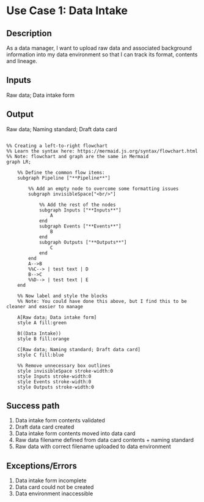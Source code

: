 # Use Case 1: Data Intake

## Description

As a data manager, I want to upload raw data and associated background information into my data environment so that I can track its format, contents and lineage.

## Inputs

Raw data;
Data intake form

## Output

Raw data;
Naming standard;
Draft data card

```mermaid

%% Creating a left-to-right flowchart
%% Learn the syntax here: https://mermaid.js.org/syntax/flowchart.html
%% Note: flowchart and graph are the same in Mermaid
graph LR;

    %% Define the common flow items:
    subgraph Pipeline ["**Pipeline**"]
        
        %% Add an empty node to overcome some formatting issues
        subgraph invisibleSpace["<br/>"]

            %% Add the rest of the nodes
            subgraph Inputs ["**Inputs**"]
                A 
            end
            subgraph Events ["**Events**"]
                B
            end
            subgraph Outputs ["**Outputs**"]
                C
            end
        end
        A-->B
        %%C--> | test text | D
        B-->C
        %%D--> | test text | E
    end

    %% Now label and style the blocks
    %% Note: You could have done this above, but I find this to be cleaner and easier to manage

    A[Raw data; Data intake form]
    style A fill:green

    B((Data Intake))
    style B fill:orange

    C[Raw data; Naming standard; Draft data card]
    style C fill:blue

    %% Remove unnecessary box outlines
    style invisibleSpace stroke-width:0
    style Inputs stroke-width:0
    style Events stroke-width:0
    style Outputs stroke-width:0

```

## Success path

1. Data intake form contents validated
2. Draft data card created
3. Data intake form contents moved into data card
4. Raw data filename defined from data card contents + naming standard
5. Raw data with correct filename uploaded to data environment

## Exceptions/Errors

1. Data intake form incomplete
2. Data card could not be created
3. Data environment inaccessible

